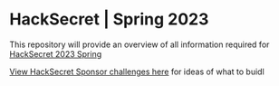 # HackSecret | Spring 2023

This repository will provide an overview of all information required for [HackSecret 2023 Spring](https://scrt.network/hacksecret-2023)

[View HackSecret Sponsor challenges here](./SPONSOR-CHALLENGES.md) for ideas of what to buidl
